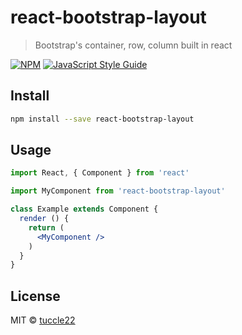# react-bootstrap-layout

> Bootstrap's container, row, column built in react

[![NPM](https://img.shields.io/npm/v/react-bootstrap-layout.svg)](https://www.npmjs.com/package/react-bootstrap-layout) [![JavaScript Style Guide](https://img.shields.io/badge/code_style-standard-brightgreen.svg)](https://standardjs.com)

## Install

```bash
npm install --save react-bootstrap-layout
```

## Usage

```jsx
import React, { Component } from 'react'

import MyComponent from 'react-bootstrap-layout'

class Example extends Component {
  render () {
    return (
      <MyComponent />
    )
  }
}
```

## License

MIT © [tuccle22](https://github.com/tuccle22)
